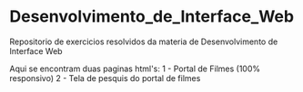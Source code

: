 # Desenvolvimento_de_Interface_Web
Repositorio de exercicios resolvidos da materia de Desenvolvimento de Interface Web


Aqui se encontram duas paginas html's:
1 - Portal de Filmes (100% responsivo)
2 - Tela de pesquis do portal de filmes
